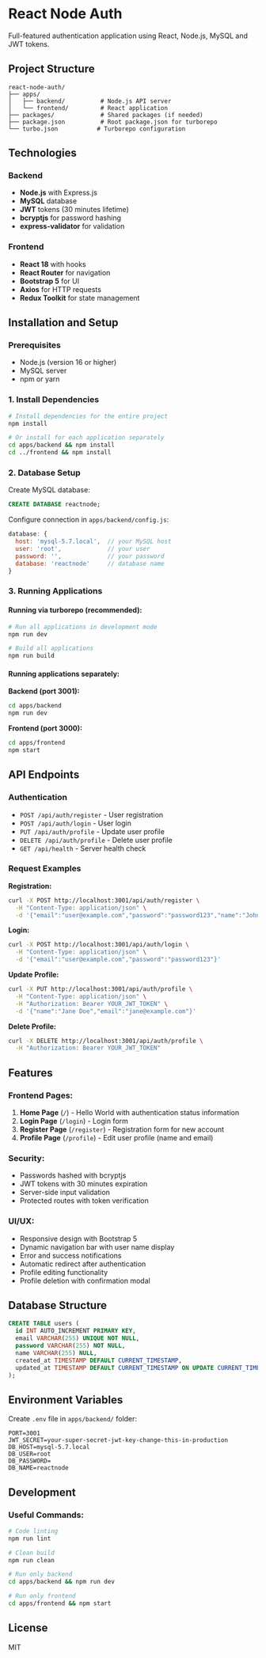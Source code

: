 # React Node Auth

Full-featured authentication application using React, Node.js, MySQL and JWT tokens.

## Project Structure

```
react-node-auth/
├── apps/
│   ├── backend/          # Node.js API server
│   └── frontend/         # React application
├── packages/             # Shared packages (if needed)
├── package.json          # Root package.json for turborepo
└── turbo.json           # Turborepo configuration
```

## Technologies

### Backend
- **Node.js** with Express.js
- **MySQL** database
- **JWT** tokens (30 minutes lifetime)
- **bcryptjs** for password hashing
- **express-validator** for validation

### Frontend
- **React 18** with hooks
- **React Router** for navigation
- **Bootstrap 5** for UI
- **Axios** for HTTP requests
- **Redux Toolkit** for state management

## Installation and Setup

### Prerequisites
- Node.js (version 16 or higher)
- MySQL server
- npm or yarn

### 1. Install Dependencies

```bash
# Install dependencies for the entire project
npm install

# Or install for each application separately
cd apps/backend && npm install
cd ../frontend && npm install
```

### 2. Database Setup

Create MySQL database:
```sql
CREATE DATABASE reactnode;
```

Configure connection in `apps/backend/config.js`:
```javascript
database: {
  host: 'mysql-5.7.local',  // your MySQL host
  user: 'root',             // your user
  password: '',             // your password
  database: 'reactnode'     // database name
}
```

### 3. Running Applications

#### Running via turborepo (recommended):
```bash
# Run all applications in development mode
npm run dev

# Build all applications
npm run build
```

#### Running applications separately:

**Backend (port 3001):**
```bash
cd apps/backend
npm run dev
```

**Frontend (port 3000):**
```bash
cd apps/frontend
npm start
```

## API Endpoints

### Authentication
- `POST /api/auth/register` - User registration
- `POST /api/auth/login` - User login
- `PUT /api/auth/profile` - Update user profile
- `DELETE /api/auth/profile` - Delete user profile
- `GET /api/health` - Server health check

### Request Examples

**Registration:**
```bash
curl -X POST http://localhost:3001/api/auth/register \
  -H "Content-Type: application/json" \
  -d '{"email":"user@example.com","password":"password123","name":"John Doe"}'
```

**Login:**
```bash
curl -X POST http://localhost:3001/api/auth/login \
  -H "Content-Type: application/json" \
  -d '{"email":"user@example.com","password":"password123"}'
```

**Update Profile:**
```bash
curl -X PUT http://localhost:3001/api/auth/profile \
  -H "Content-Type: application/json" \
  -H "Authorization: Bearer YOUR_JWT_TOKEN" \
  -d '{"name":"Jane Doe","email":"jane@example.com"}'
```

**Delete Profile:**
```bash
curl -X DELETE http://localhost:3001/api/auth/profile \
  -H "Authorization: Bearer YOUR_JWT_TOKEN"
```

## Features

### Frontend Pages:
1. **Home Page** (`/`) - Hello World with authentication status information
2. **Login Page** (`/login`) - Login form
3. **Register Page** (`/register`) - Registration form for new account
4. **Profile Page** (`/profile`) - Edit user profile (name and email)

### Security:
- Passwords hashed with bcryptjs
- JWT tokens with 30 minutes expiration
- Server-side input validation
- Protected routes with token verification

### UI/UX:
- Responsive design with Bootstrap 5
- Dynamic navigation bar with user name display
- Error and success notifications
- Automatic redirect after authentication
- Profile editing functionality
- Profile deletion with confirmation modal

## Database Structure

```sql
CREATE TABLE users (
  id INT AUTO_INCREMENT PRIMARY KEY,
  email VARCHAR(255) UNIQUE NOT NULL,
  password VARCHAR(255) NOT NULL,
  name VARCHAR(255) NULL,
  created_at TIMESTAMP DEFAULT CURRENT_TIMESTAMP,
  updated_at TIMESTAMP DEFAULT CURRENT_TIMESTAMP ON UPDATE CURRENT_TIMESTAMP
);
```

## Environment Variables

Create `.env` file in `apps/backend/` folder:
```
PORT=3001
JWT_SECRET=your-super-secret-jwt-key-change-this-in-production
DB_HOST=mysql-5.7.local
DB_USER=root
DB_PASSWORD=
DB_NAME=reactnode
```

## Development

### Useful Commands:
```bash
# Code linting
npm run lint

# Clean build
npm run clean

# Run only backend
cd apps/backend && npm run dev

# Run only frontend
cd apps/frontend && npm start
```

## License

MIT
